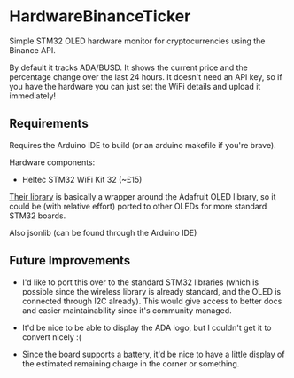 # HardwareBinanceTicker
Simple STM32 OLED hardware monitor for cryptocurrencies using the Binance API.

By default it tracks ADA/BUSD. It shows the current price and the percentage change over the last 24 hours. It doesn't need an API key, so if you have the hardware you can just set the WiFi details and upload it immediately!

## Requirements
Requires the Arduino IDE to build (or an arduino makefile if you're brave).

Hardware components:
- Heltec STM32 WiFi Kit 32 (~£15)

[Their library](https://github.com/HelTecAutomation/Heltec_ESP32) is basically a wrapper around the Adafruit OLED library, so it could be (with relative effort) ported to other OLEDs for more standard STM32 boards.

Also jsonlib (can be found through the Arduino IDE)

## Future Improvements
- I'd like to port this over to the standard STM32 libraries (which is possible since the wireless library is already standard, and the OLED is connected through I2C already). This would give access to better docs and easier maintainability since it's community managed.

- It'd be nice to be able to display the ADA logo, but I couldn't get it to convert nicely :(

- Since the board supports a battery, it'd be nice to have a little display of the estimated remaining charge in the corner or something.
